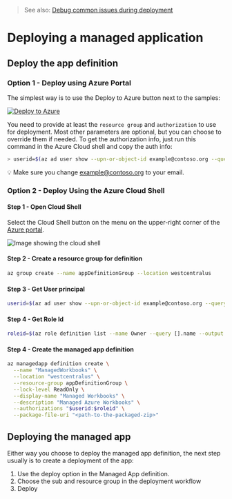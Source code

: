 > See also: [Debug common issues during deployment](debug.md)

# Deploying a managed application
## Deploy the app definition
### Option 1 - Deploy using Azure Portal
The simplest way is to use the Deploy to Azure button next to the samples:

[![Deploy to Azure](http://azuredeploy.net/deploybutton.png)]()

You need to provide at least the `resource group` and `authorization` to use for deployment. Most other parameters are optional, but you can choose to override them if needed. To get the authorization info, just run this command in the Azure Cloud shell and copy the auth info:
```bash
> userid=$(az ad user show --upn-or-object-id example@contoso.org --query objectId --output tsv);roleid=$(az role definition list --name Owner --query [].name --output tsv);echo [{\"principalId\":\"$userid\", \"roleDefinitionId\":\"$roleid\" }]
```
💡 Make sure you change example@contoso.org to your email.

### Option 2 - Deploy Using the Azure Cloud Shell
#### Step 1 - Open Cloud Shell
Select the Cloud Shell button on the menu on the upper-right corner of the [Azure portal](https://portal.azure.com).

![Image showing the cloud shell ](https://docs.microsoft.com/en-us/azure/includes/media/cloud-shell-try-it/cloud-shell-menu.png)

#### Step 2 - Create a resource group for definition

```bash
az group create --name appDefinitionGroup --location westcentralus
```

#### Step 3 - Get User principal
```bash
userid=$(az ad user show --upn-or-object-id example@contoso.org --query objectId --output tsv)
```
#### Step 4 - Get Role Id
```bash
roleid=$(az role definition list --name Owner --query [].name --output tsv)
```

#### Step 4 - Create the managed app definition
```bash
az managedapp definition create \
  --name "ManagedWorkbooks" \
  --location "westcentralus" \
  --resource-group appDefinitionGroup \
  --lock-level ReadOnly \
  --display-name "Managed Workbooks" \
  --description "Managed Azure Workbooks" \
  --authorizations "$userid:$roleid" \
  --package-file-uri "<path-to-the-packaged-zip>"
  ```


## Deploying the managed app
Either way you choose to deploy the managed app definition, the next step usually is to create a deployment of the app:
1. Use the deploy option in the Managed App definition.
2. Choose the sub and resource group in the deployment workflow
3. Deploy

